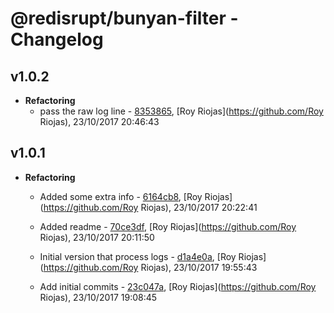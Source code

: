 
# @redisrupt/bunyan-filter - Changelog
## v1.0.2
- **Refactoring**
  - pass the raw log line - [8353865]( undefined/commit/8353865 ), [Roy Riojas](https://github.com/Roy Riojas), 23/10/2017 20:46:43

    
## v1.0.1
- **Refactoring**
  - Added some extra info - [6164cb8]( undefined/commit/6164cb8 ), [Roy Riojas](https://github.com/Roy Riojas), 23/10/2017 20:22:41

    
  - Added readme - [70ce3df]( undefined/commit/70ce3df ), [Roy Riojas](https://github.com/Roy Riojas), 23/10/2017 20:11:50

    
  - Initial version that process logs - [d1a4e0a]( undefined/commit/d1a4e0a ), [Roy Riojas](https://github.com/Roy Riojas), 23/10/2017 19:55:43

    
  - Add initial commits - [23c047a]( undefined/commit/23c047a ), [Roy Riojas](https://github.com/Roy Riojas), 23/10/2017 19:08:45

    
